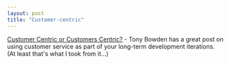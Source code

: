 ```yaml
---
layout: post
title: "Customer-centric"
---
```




<a href="http://www.tmtm.com/nothing/archives/2003_05_05.html">Customer Centric or Customers Centric?</a> - Tony Bowden has a great post on using customer service as part of your long-term development iterations. (At least that's what I took from it...)


